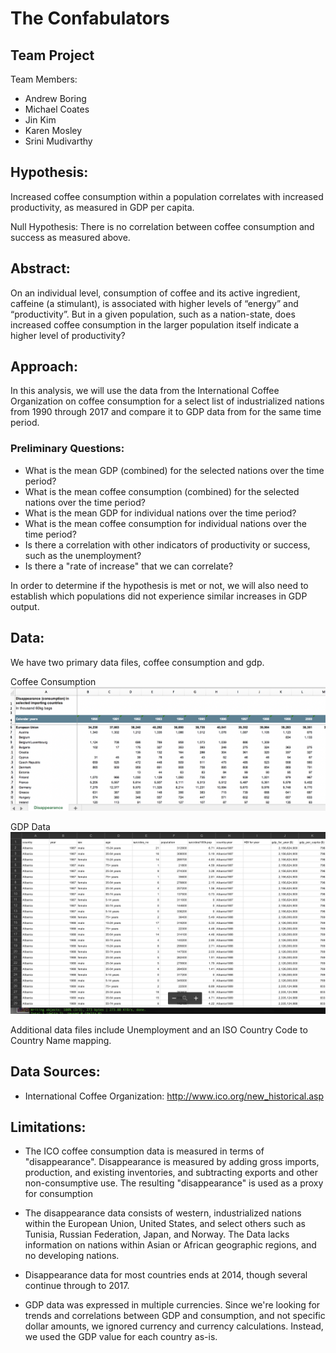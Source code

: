 # The Confabulators 

## Team Project

Team Members:
 - Andrew Boring
 - Michael Coates
 - Jin Kim
 - Karen Mosley
 - Srini Mudivarthy


## Hypothesis: 
Increased coffee consumption within a population correlates with increased productivity, as measured in GDP per capita.

Null Hypothesis: There is no correlation between coffee consumption and success as measured above.
 

## Abstract: 
On an individual level, consumption of coffee and its active ingredient, caffeine (a stimulant), is associated with higher levels of “energy” and “productivity”. But in a given population, such as a nation-state, does increased coffee consumption in the larger population itself indicate a higher level of productivity? 


## Approach: 
In this analysis, we will use the data from the International Coffee Organization on coffee consumption for a select list of industrialized nations from 1990 through 2017 and compare it to GDP data from for the same time period. 


### Preliminary Questions: 
 - What is the mean GDP (combined) for the selected nations over the time period?
 - What is the mean coffee consumption (combined) for the selected nations over the time period?
 - What is the mean GDP for individual nations over the time period? 
 - What is the mean coffee consumption for individual nations over the time period?
 - Is there a correlation with other indicators of productivity or success, such as the unemployment?
 - Is there a "rate of increase" that we can correlate?

In order to determine if the hypothesis is met or not, we will also need to establish which populations did not experience similar increases in GDP output. 



## Data:
We have two primary data files, coffee consumption and gdp.

Coffee Consumption
![Coffee Consumption](images/coffee_data.png)


GDP Data
![GDP Data](images/gdp-data.png)


Additional data files include Unemployment and an ISO Country Code to Country Name mapping.

## Data Sources:
 - International Coffee Organization: http://www.ico.org/new_historical.asp


## Limitations:
 - The ICO coffee consumption data is measured in terms of "disappearance". Disappearance is measured by adding gross imports, production, and existing inventories, and subtracting exports and other non-consumptive use. The resulting "disappearance" is used as a proxy for consumption 

 - The disappearance data consists of western, industrialized nations within the European Union, United States, and select others such as Tunisia, Russian Federation, Japan, and Norway. The Data lacks information on nations within Asian or African geographic regions, and no developing nations.

 - Disappearance data for most countries ends at 2014, though several continue through to 2017.

 - GDP data was expressed in multiple currencies. Since we're looking for trends and correlations between GDP and consumption, and not specific dollar amounts, we ignored currency and currency calculations. Instead, we used the GDP value for each country as-is.


